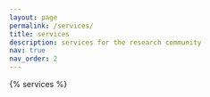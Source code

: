 ```yaml
---
layout: page
permalink: /services/
title: services
description: services for the research community
nav: true
nav_order: 2
---
```


<!-- _pages/services.md -->

<!-- Bibsearch Feature -->

<!-- {% include bib_search.liquid %} -->

<div class="services">

{% services %}

</div>

